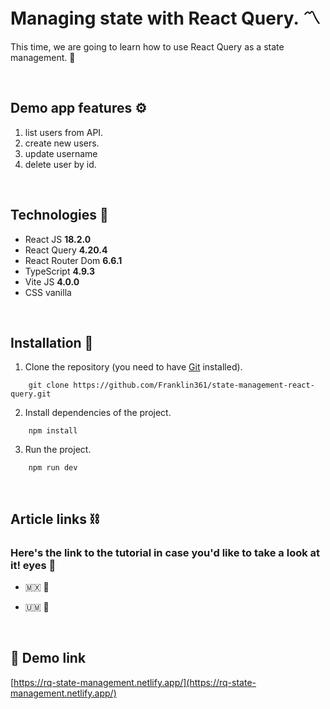 # Managing state with React Query. 〽️

This time, we are going to learn how to use React Query as a state management. 🧐


&nbsp;

## **Demo app features ⚙️**

1. list users from API.
1. create new users.
2. update username 
3. delete user by id.

&nbsp;

## **Technologies 🧪**

- React JS **18.2.0**
- React Query **4.20.4**
- React Router Dom **6.6.1**
- TypeScript **4.9.3**
- Vite JS **4.0.0**
- CSS vanilla

&nbsp;

## **Installation 🧰**

1. Clone the repository (you need to have [Git](https://git-scm.com) installed).

```shell
    git clone https://github.com/Franklin361/state-management-react-query.git
```

2.  Install dependencies of the project.

```shell
    npm install
```

3. Run the project.
```shell
    npm run dev
```

&nbsp;

## **Article links ⛓️**

### Here's the link to the tutorial in case you'd like to take a look at it! eyes 👀

- 🇲🇽 🔗 

- 🇺🇲 🔗 


&nbsp;

## **📢 Demo link**

[https://rq-state-management.netlify.app/](https://rq-state-management.netlify.app/)